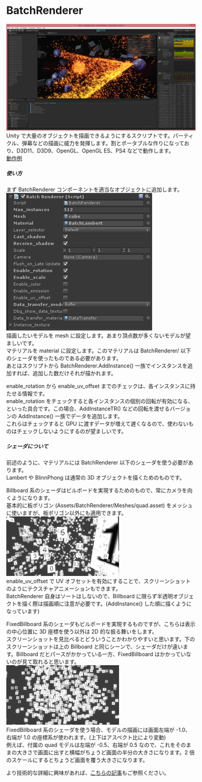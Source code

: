 # BatchRenderer
![alt text](Screenshots/sc2.png )  
Unity で大量のオブジェクトを描画できるようにするスクリプトです。パーティクル、弾幕などの描画に威力を発揮します。割とポータブルな作りになっており、D3D11、D3D9、OpenGL、OpenGL ES、PS4 などで動作します。  
[動作例](http://primitive-games.jp/Unity/CSharpBullet.html)
  
  
##### 使い方
まず BatchRenderer コンポーネントを適当なオブジェクトに追加します。  
![alt text](Screenshots/sc3.png)  
描画したいモデルを mesh に設定します。あまり頂点数が多くないモデルが望ましいです。  
マテリアルを material に設定します。このマテリアルは BatchRenderer/ 以下のシェーダを使ったものである必要があります。  
あとはスクリプトから BatchRenderer.AddInstance() 一族でインスタンスを追加すれば、追加した数だけそれが描かれます。  

enable_rotation から enable_uv_offset までのチェックは、各インスタンスに持たせる情報です。  
enable_rotation をチェックすると各インスタンスの個別の回転が有効になる、といった具合です。この場合、AddInstanceTR() などの回転を渡せるバージョンの AddInstance() 一族でデータを追加します。  
これらはチェックすると GPU に渡すデータが増えて遅くなるので、使わないものはチェックしないようにするのが望ましいです。  

##### シェーダについて
前述のように、マテリアルには BatchRenderer 以下のシェーダを使う必要があります。  
Lambert や BlinnPhong は通常の 3D オブジェクトを描くためのものです。  

Billboard 系のシェーダはビルボードを実現するためのもので、常にカメラを向くようになります。  
基本的に板ポリゴン (Assets/BatchRenderer/Meshes/quad.asset) をメッシュに使いますが、板ポリゴン以外にも適用できます。   
![alt text](Screenshots/billboard.gif)  
enable_uv_offset で UV オフセットを有効にすることで、スクリーンショットのようにテクスチャアニメーションもできます。  
BatchRenderer 自身はソートはしないので、Billboard に限らず半透明オブジェクトを描く際は描画順に注意が必要です。(AddInstance() した順に描くようになっています)
  
FixedBillboard 系のシェーダもビルボードを実現するものですが、こちらは表示の中心位置に 3D 座標を使う以外は 2D 的な振る舞いをします。  
スクリーンショットを見比べるとどういうことかわかりやすいと思います。下のスクリーンショットは上の Billboard と同じシーンで、シェーダだけが違います。Billboard だとパースがかかっている一方、FixedBillboard はかかっていないのが見て取れると思います。  
![alt text](Screenshots/fixedbillboard.gif)  
FixedBillboard 系のシェーダを使う場合、モデルの描画には画面左端が -1.0、右端が 1.0 の座標系が使われます。(上下はアスペクト比により変動)  
例えば、付属の quad モデルは左端が -0.5、右端が 0.5 なので、これをそのままの大きさで画面に出すと横幅がちょうど画面の半分の大きさになります。2 倍のスケールにするとちょうど画面を覆う大きさになります。  


より技術的な詳細に興味があれば、[こちらの記事](http://i-saint.hatenablog.com/entry/2015/02/08/225227)もご参照ください。

